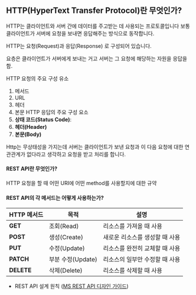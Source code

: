 ## HTTP(HyperText Transfer Protocol)란 무엇인가?
HTTP는 클라이언트와 서버 간에 데이터를 주고받는 데 사용되는 프로토콜입니다
보통 클라이언트가 서버에 요청을 보내면 응답해주는 방식으로 동작합니다.

HTTP는 요청(Request)과 응답(Response) 로 구성되어 있습니다.

요층은 클라이언트가 서버에게 보내는 거고  서버는 그 요청에 해당하는 자원을 응답을 함.

HTTP 요청의 주요 구성 유소
1. 메서드
2.  URL
3. 헤더
4. 본문
HTTP 응답의 주요 구성 요소
1. **상태 코드(Status Code)**: 
2. **헤더(Header)**
3. **본문(Body)**

Http는 무상태성을 가지는데 서버는 클라이언트가 보낸 요청과 이 다음 요청에 대한 연관관계가 없다라고 생각하고 요청을 받고 처리를 합니다.

#### REST API란 무엇인가?
HTTP 요청을 할 때 어떤 URI에 어떤 method를 사용할지에 대한 규약
	
#### REST API의 각 메서드는 어떻게 사용하는가?

| HTTP 메서드   | 목적            | 설명                |
| ---------- | ------------- | ----------------- |
| **GET**    | 조회(Read)      | 리소스를 가져올 때 사용     |
| **POST**   | 생성(Create)    | 새로운 리소스를 생성할 때 사용 |
| **PUT**    | 수정(Update)    | 리소스를 완전히 교체할 때 사용 |
| **PATCH**  | 부분 수정(Update) | 리소스의 일부만 수정할 때 사용 |
| **DELETE** | 삭제(Delete)    | 리소스를 삭제할 때 사용     |
- REST API 설계 원칙 ([MS REST API 디자인 가이드](https://learn.microsoft.com/ko-kr/azure/architecture/best-practices/api-design))